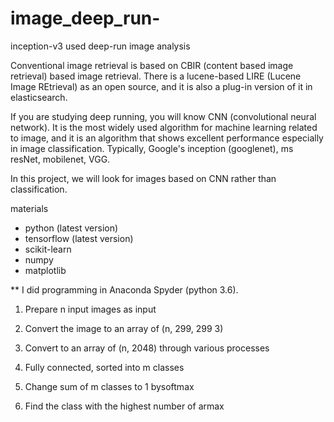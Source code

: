 # image_deep_run-
inception-v3 used deep-run image analysis


Conventional image retrieval is based on CBIR (content based image retrieval) based image retrieval. There is a lucene-based LIRE (Lucene Image REtrieval) as an open source, and it is also a plug-in version of it in elasticsearch.

If you are studying deep running, you will know CNN (convolutional neural network). It is the most widely used algorithm for machine learning related to image, and it is an algorithm that shows excellent performance especially in image classification. Typically, Google's inception (googlenet), ms resNet, mobilenet, VGG.

In this project, we will look for images based on CNN rather than classification.


materials

- python (latest version)
- tensorflow (latest version)
- scikit-learn
- numpy
- matplotlib

** I did programming in Anaconda Spyder (python 3.6).

1. Prepare n input images as input

2. Convert the image to an array of (n, 299, 299 3)

3. Convert to an array of (n, 2048) through various processes

3. Fully connected, sorted into m classes

4. Change sum of m classes to 1 bysoftmax

5. Find the class with the highest number of armax


